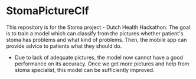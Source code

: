 # StomaPictureClf
This repository is for the Stoma project - Dutch Health Hackathon. The goal is to train a model which can classify from the pictures whether patient's stoma has problems and what kind of problems. Then, the mobile app can provide advice to patients what they should do. 

* Due to lack of adequate pictures, the model now cannot have a good performance on its accuracy. Once we get more pictures and help from stoma specialist, this model can be sufficiently improved.
